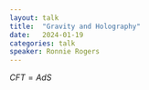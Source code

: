 ```yaml
---
layout: talk
title:  "Gravity and Holography"
date:   2024-01-19
categories: talk
speaker: Ronnie Rogers
---
```

$CFT=AdS$
